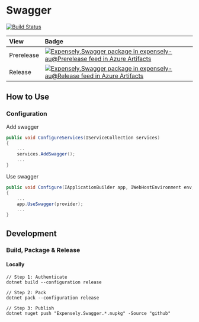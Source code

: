 # Swagger

[![Build Status](https://dev.azure.com/expensely-au/Expensely/_apis/build/status/Libraries/Swagger/Release?branchName=main)](https://dev.azure.com/expensely-au/Expensely/_build/latest?definitionId=62&branchName=main)

| View       | Badge                                                                                                                                                                                                                                                                                                                                                                                                                                                                                                       |
|:-----------|:------------------------------------------------------------------------------------------------------------------------------------------------------------------------------------------------------------------------------------------------------------------------------------------------------------------------------------------------------------------------------------------------------------------------------------------------------------------------------------------------------------|
| Prerelease | [![Expensely.Swagger package in expensely-au@Prerelease feed in Azure Artifacts](https://feeds.dev.azure.com/expensely-au/_apis/public/Packaging/Feeds/4634f7ff-ee1a-49bd-b3de-2f19eb18d3e1@0b477f7e-e363-4441-97f7-bf3189253564/Packages/c03f551a-262e-4836-9eb6-06ed9abf7ec2/Badge)](https://dev.azure.com/expensely-au/Expensely/_packaging?_a=package&feed=4634f7ff-ee1a-49bd-b3de-2f19eb18d3e1%400b477f7e-e363-4441-97f7-bf3189253564&package=c03f551a-262e-4836-9eb6-06ed9abf7ec2&preferRelease=true) |
| Release    | [![Expensely.Swagger package in expensely-au@Release feed in Azure Artifacts](https://feeds.dev.azure.com/expensely-au/_apis/public/Packaging/Feeds/4634f7ff-ee1a-49bd-b3de-2f19eb18d3e1@f9bccf78-9a6f-4e24-bcd7-b5f77186974c/Packages/c03f551a-262e-4836-9eb6-06ed9abf7ec2/Badge)](https://dev.azure.com/expensely-au/Expensely/_packaging?_a=package&feed=4634f7ff-ee1a-49bd-b3de-2f19eb18d3e1%40f9bccf78-9a6f-4e24-bcd7-b5f77186974c&package=c03f551a-262e-4836-9eb6-06ed9abf7ec2&preferRelease=true)    |


## How to Use
### Configuration
Add swagger
``` csharp
public void ConfigureServices(IServiceCollection services)
{
    ...
    services.AddSwagger();
    ...
}
```
Use swagger
``` csharp
public void Configure(IApplicationBuilder app, IWebHostEnvironment env, IApiVersionDescriptionProvider provider)
{
    ...
    app.UseSwagger(provider);
    ...
}
```

## Development
### Build, Package & Release
#### Locally
```
// Step 1: Authenticate
dotnet build --configuration release 

// Step 2: Pack
dotnet pack --configuration release 

// Step 3: Publish
dotnet nuget push "Expensely.Swagger.*.nupkg" -Source "github"
```
